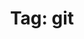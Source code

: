 ---
layout: tagindex
title: "Tag: git"
tag: git
description: Git is a free and open source distributed version control system designed to handle everything from small to very large projects with speed and efficiency.
---